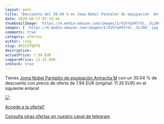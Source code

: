 ```yaml
---
layout: post
title: 'Descuento del 30.04 % en Joma Nobel Pantalón de equipación  Antra'
date: 2020-06-17 07:33:44
thumbnailImage: 'https://m.media-amazon.com/images/I/41hYqVH7rVL._SL200_.jpg'
images: [ 'https://m.media-amazon.com/images/I/41hYqVH7rVL._SL200_.jpg' ]
comments: true
category: ofertas
author: ring
slug: B01CSTQ978
description:
actualPrice: 7.94 EUR
comparePrice: 11.35 EUR
inStock: true
---
```


Tienes [Joma Nobel Pantalón de equipación  Antracita  M](https://www.amazon.com/dp/B01CSTQ978/?tag=redken08-20) con un 30.04 % de descuento con precio de oferta de 7.94 EUR (original: 11.35 EUR) en el siguiente enlace!

[![](https://m.media-amazon.com/images/I/41hYqVH7rVL._SL200_.jpg)](https://www.amazon.com/dp/B01CSTQ978/?tag=redken08-20)

[Accede a la oferta!!](https://www.amazon.com/dp/B01CSTQ978/?tag=redken08-20)

[Consulta otras ofertas en nuestro canal de telegram](https://t.me/s/ofertas25)
